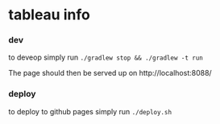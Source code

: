 # tableau info

### dev
to deveop simply run `./gradlew stop && ./gradlew -t run`

The page should then be served up on http://localhost:8088/

### deploy
to deploy to github pages simply run `./deploy.sh` 